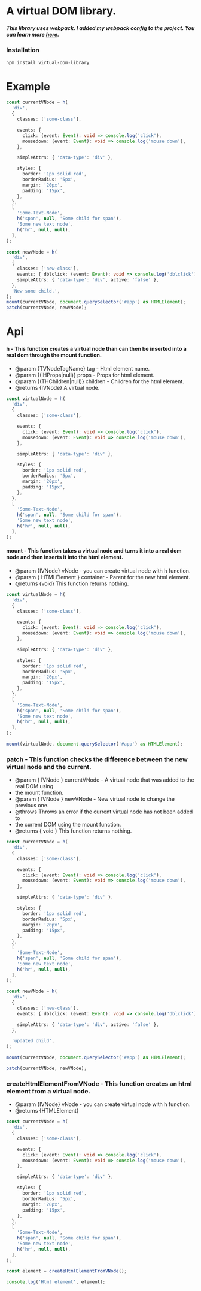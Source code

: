 # A virtual DOM library.

##### This library uses webpack. I added my webpack config to the project. You can learn more [here](https://github.com/Ikrom-Murodov/Webpack-4).

### Installation

```
npm install virtual-dom-library
```

# Example

```ts
const currentVNode = h(
  'div',
  {
    classes: ['some-class'],

    events: {
      click: (event: Event): void => console.log('click'),
      mousedown: (event: Event): void => console.log('mouse down'),
    },

    simpleAttrs: { 'data-type': 'div' },

    styles: {
      border: '1px solid red',
      borderRadius: '5px',
      margin: '20px',
      padding: '15px',
    },
  },
  [
    'Some-Text-Node',
    h('span', null, 'Some child for span'),
    'Some new text node',
    h('hr', null, null),
  ],
);

const newVNode = h(
  'div',
  {
    classes: ['new-class'],
    events: { dblclick: (event: Event): void => console.log('dblclick') },
    simpleAttrs: { 'data-type': 'div', active: 'false' },
  },
  'New some child.',
);
mount(currentVNode, document.querySelector('#app') as HTMLElement);
patch(currentVNode, newVNode);
```

# Api

#### h - This function creates a virtual node than can then be inserted into a real dom through the mount function.

- @param {TVNodeTagName} tag - Html element name.
- @param {(IHProps|null)} props - Props for html element.
- @param {(THChildren|null)} children - Children for the html element.
- @returns {IVNode} A virtual node.

```ts
const virtualNode = h(
  'div',
  {
    classes: ['some-class'],

    events: {
      click: (event: Event): void => console.log('click'),
      mousedown: (event: Event): void => console.log('mouse down'),
    },

    simpleAttrs: { 'data-type': 'div' },

    styles: {
      border: '1px solid red',
      borderRadius: '5px',
      margin: '20px',
      padding: '15px',
    },
  },
  [
    'Some-Text-Node',
    h('span', null, 'Some child for span'),
    'Some new text node',
    h('hr', null, null),
  ],
);
```

#### mount - This function takes a virtual node and turns it into a real dom node and then inserts it into the html element.

- @param {IVNode} vNode - you can create virtual node with h function.
- @param { HTMLElement } container - Parent for the new html element.
- @returns {void} This function returns nothing.

```ts
const virtualNode = h(
  'div',
  {
    classes: ['some-class'],

    events: {
      click: (event: Event): void => console.log('click'),
      mousedown: (event: Event): void => console.log('mouse down'),
    },

    simpleAttrs: { 'data-type': 'div' },

    styles: {
      border: '1px solid red',
      borderRadius: '5px',
      margin: '20px',
      padding: '15px',
    },
  },
  [
    'Some-Text-Node',
    h('span', null, 'Some child for span'),
    'Some new text node',
    h('hr', null, null),
  ],
);

mount(virtualNode, document.querySelector('#app') as HTMLElement);
```

### patch - This function checks the difference between the new virtual node and the current.

- @param { IVNode } currentVNode - A virtual node that was added to the real DOM using
- the mount function.
- @param { IVNode } newVNode - New virtual node to change the previous one.
- @throws Throws an error if the current virtual node has not been added to
- the current DOM using the mount function.
- @returns { void } This function returns nothing.

```ts
const currentVNode = h(
  'div',
  {
    classes: ['some-class'],

    events: {
      click: (event: Event): void => console.log('click'),
      mousedown: (event: Event): void => console.log('mouse down'),
    },

    simpleAttrs: { 'data-type': 'div' },

    styles: {
      border: '1px solid red',
      borderRadius: '5px',
      margin: '20px',
      padding: '15px',
    },
  },
  [
    'Some-Text-Node',
    h('span', null, 'Some child for span'),
    'Some new text node',
    h('hr', null, null),
  ],
);

const newVNode = h(
  'div',
  {
    classes: ['new-class'],
    events: { dblclick: (event: Event): void => console.log('dblclick') },

    simpleAttrs: { 'data-type': 'div', active: 'false' },
  },

  'updated child',
);

mount(currentVNode, document.querySelector('#app') as HTMLElement);

patch(currentVNode, newVNode);
```

### createHtmlElementFromVNode - This function creates an html element from a virtual node.

- @param {IVNode} vNode - you can create virtual node with h function.
- @returns {HTMLElement}

```ts
const currentVNode = h(
  'div',
  {
    classes: ['some-class'],

    events: {
      click: (event: Event): void => console.log('click'),
      mousedown: (event: Event): void => console.log('mouse down'),
    },

    simpleAttrs: { 'data-type': 'div' },

    styles: {
      border: '1px solid red',
      borderRadius: '5px',
      margin: '20px',
      padding: '15px',
    },
  },
  [
    'Some-Text-Node',
    h('span', null, 'Some child for span'),
    'Some new text node',
    h('hr', null, null),
  ],
);

const element = createHtmlElementFromVNode();

console.log('Html element', element);
```
